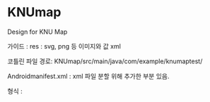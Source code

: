 # KNUmap

Design for KNU Map

가이드 :
res : svg, png 등 이미지와 값 xml

코틀린 파일 경로: KNUmap/src/main/java/com/example/knumaptest/

Androidmanifest.xml : xml 파일 분할 위해 추가한 부분 있음.

형식 : <activity android:name=".LoginActivity"/>
